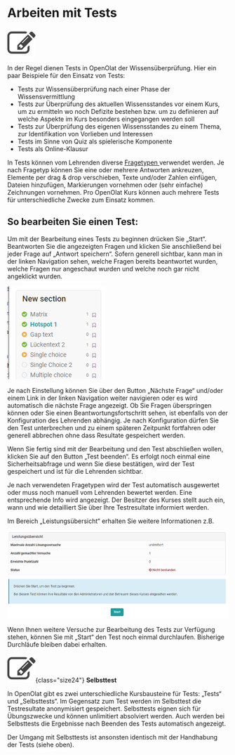 # Arbeiten mit Tests

![](assets/test.png)

In der Regel dienen Tests in OpenOlat der Wissensüberprüfung.  Hier ein paar
Beispiele für den Einsatz von Tests:

  * Tests zur Wissensüberprüfung nach einer Phase der Wissensvermittlung
  * Tests zur Überprüfung des aktuellen Wissensstandes vor einem Kurs, um zu ermitteln wo noch Defizite bestehen bzw. um zu definieren auf welche Aspekte im Kurs besonders eingegangen werden soll
  * Tests zur Überprüfung des eigenen Wissensstandes zu einem Thema, zur Identifikation von Vorlieben und Interessen
  * Tests im Sinne von Quiz als spielerische Komponente
  * Tests als Online-Klausur

In Tests können vom Lehrenden diverse [Fragetypen
](../learningresources/Test_question_types.de.md)verwendet werden. Je nach Fragetyp können Sie eine oder
mehrere Antworten ankreuzen, Elemente per drag & drop verschieben, Texte
und/oder Zahlen einfügen, Dateien hinzufügen, Markierungen vornehmen oder
(sehr einfache) Zeichnungen vornehmen.  Pro OpenOlat Kurs können auch mehrere
Tests für unterschiedliche Zwecke zum Einsatz kommen.

## So bearbeiten Sie einen Test:

Um mit der Bearbeitung eines Tests zu beginnen drücken Sie „Start“.
Beantworten Sie die angezeigten Fragen und klicken Sie anschließend bei jeder
Frage auf „Antwort speichern“. Sofern generell sichtbar, kann man in der
linken Navigation sehen, welche Fragen bereits beantwortet wurden, welche
Fragen nur angeschaut wurden und welche noch gar nicht angeklickt wurden.

![](assets/Test_Anzeige.png)

Je nach Einstellung können Sie über den Button „Nächste Frage“ und/oder einem
Link in der linken Navigation weiter navigieren oder es wird automatisch die
nächste Frage angezeigt. Ob Sie Fragen überspringen können oder Sie einen
Beantwortungsfortschritt sehen, ist ebenfalls von der Konfiguration des
Lehrenden abhängig. Je nach Konfiguration dürfen Sie den Test unterbrechen und
zu einem späteren Zeitpunkt fortfahren oder generell abbrechen ohne dass
Resultate gespeichert werden.

Wenn Sie fertig sind mit der Bearbeitung und den Test abschließen wollen,
klicken Sie auf den Button „Test beenden“. Es erfolgt noch einmal eine
Sicherheitsabfrage und wenn Sie diese bestätigen, wird der Test gespeichert
und ist für die Lehrenden sichtbar.

Je nach verwendeten Fragetypen wird der Test automatisch ausgewertet oder muss
noch manuell vom Lehrenden bewertet werden. Eine entsprechende Info wird
angezeigt. Der Besitzer des Kurses stellt auch ein, wann und wie detailliert
Sie über Ihre Testresultate informiert werden.

Im Bereich „Leistungsübersicht“ erhalten Sie weitere Informationen z.B.

![](assets/Test_Leistungsuebersicht_kurs.png)

Wenn Ihnen weitere Versuche zur Bearbeitung des Tests zur Verfügung stehen,
können Sie mit „Start“ den Test noch einmal durchlaufen. Bisherige Durchläufe
bleiben dabei erhalten.

![](assets/selftest.png){class="size24"}
**Selbsttest**

In OpenOlat gibt es zwei unterschiedliche Kursbausteine für Tests: „Tests“ und
„Selbsttests“. Im Gegensatz zum Test werden im Selbsttest die Testresultate
anonymisiert gespeichert. Selbsttests eignen sich für Übungszwecke und können
unlimitiert absolviert werden. Auch werden bei Selbsttests die Ergebnisse nach
Beenden des Tests automatisch angezeigt.

Der Umgang mit Selbsttests ist ansonsten identisch mit der Handhabung der
Tests (siehe oben).